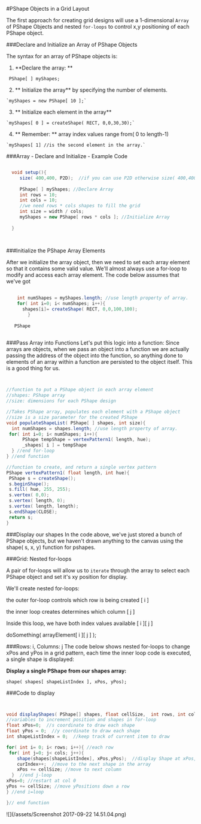 #PShape Objects in a Grid Layout

The first approach for creating grid designs will use a 1-dimensional ``Array`` of PShape Objects and nested ``for-loops`` to control x,y positioning of each PShape object.

###Declare and Initialize an Array of PShape Objects

The syntax for an array of PShape objects is:
 
  1. **Declare the array: ** 
  
   ` PShape[ ] myShapes;`
 
  2. ** Initialize the array** by specifying the number of elements. 
  
    `myShapes = new PShape[ 10 ];`
    
  3. ** Initialize each element in the array**
  
    `myShapes[ 0 ] = createShape( RECT, 0,0,30,30);`
    
  4. ** Remember: ** array index values range from( 0 to length-1)  
  
    `myShapes[ 1] //is the second element in the array.`
    
    
###Array - Declare and Initialize - Example Code

  ```java
  
    void setup(){
       size( 400,400, P2D);  //if you can use P2D otherwise size( 400,400);
       
       PShape[ ] myShapes; //Declare Array
       int rows = 10;
       int cols = 10;
       //we need rows * cols shapes to fill the grid
       int size = width / cols; 
       myShapes = new PShape[ rows * cols ]; //Initialize Array
     
    }
    
    
  ```
    
 ###Initialize the PShape Array Elements
  
 After we initialize the array object, then we need to set each array element so that it contains some valid value.  We'll almost always use a for-loop to modify and access each array element.  The code below assumes that we've got 
    
    
```java
    
    int numShapes = myShapes.length; //use length property of array.
    for( int i=0; i< numShapes; i++){
      shapes[i]= createShape( RECT, 0,0,100,100);
        }
        
   PShape      
 
```    

###Pass Array into Functions
Let's put this logic into a function:
Since arrays are objects, when we pass an object into a function we are actually passing the address of the object into the function, so anything done to elements of an array within a function are persisted to the object itself.  This is a good thing for us.


  ```java


//function to put a PShape object in each array element 
//shapes: PShape array
//size: dimensions for each PShape design

//Takes PShape array, populates each element with a PShape object
//size is a size parameter for the created PShape
void populateShapeList( PShape[ ] shapes, int size){
    int numShapes = shapes.length; //use length property of array.
   for( int i=0; i< numShapes; i++){
        PShape tempShape = vertexPattern1( length, hue);
        _shapes[ i ] = tempShape 
    } //end for-loop
} //end function

//function to create, and return a single vertex pattern 
PShape vertexPattern1( float length, int hue){
   PShape s = createShape();
   s.beginShape();
   s.fill( hue, 255, 255);
   s.vertex( 0,0);
   s.vertex( length, 0);
   s.vertex( length, length);
   s.endShape(CLOSE);
   return s;
}

  ```

###Display our shapes
In the code above, we've just stored a bunch of PShape objects, but we haven't drawn anything to the canvas using the shape( s, x, y) function for pshapes.

###Grid: Nested for-loops    

A pair of for-loops will allow us to ``iterate`` through the array to select each PShape object and set it's xy position for display.

We'll create nested for-loops:  

the outer for-loop controls which row is being created [ i ]

the inner loop creates determines which column [ j ] 

Inside this loop, we have both index values available [ i ][ j ]

   doSomething( arrayElement[ i ][ j ] );

###Rows: i,  Columns:  j
The code below shows nested for-loops to change xPos and yPos in a grid pattern, each time the inner loop code is executed, a single shape is displayed:  

**Display a single PShape from our shapes array:**

`shape( shapes[ shapeListIndex ], xPos, yPos);`

###Code to display 

   ```java
 
 
void displayShapes( PShape[] shapes, float cellSize,  int rows, int cols){
//variables to increment position and shapes in for-loop
  float xPos=0;  //s coordinate to draw each shape
  float yPos = 0;  //y coordinate to draw each shape
  int shapeListIndex = 0;  //keep track of current item to draw

  for( int i= 0; i< rows; i++){ //each row
    for( int j=0; j< cols; j++){
       shape(shapes[shapeListIndex], xPos,yPos);  //display Shape at xPos, yPos
       curIndex++;  //move to the next shape in the array
       xPos += cellSize; //move to next column
     }  //end j-loop
  xPos=0; //restart at col 0
  yPos += cellSize; //move yPositions down a row 
  } //end i=loop 
 
 }// end function


  ```

![](/assets/Screenshot 2017-09-22 14.51.04.png)


